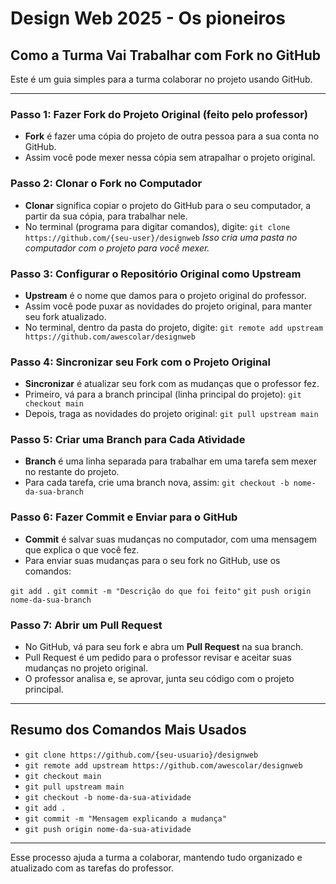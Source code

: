 # Design Web 2025 - Os pioneiros

## Como a Turma Vai Trabalhar com Fork no GitHub

Este é um guia simples para a turma colaborar no projeto usando GitHub.

---

### Passo 1: Fazer Fork do Projeto Original (feito pelo professor)
- **Fork** é fazer uma cópia do projeto de outra pessoa para a sua conta no GitHub.
- Assim você pode mexer nessa cópia sem atrapalhar o projeto original.
  

### Passo 2: Clonar o Fork no Computador
- **Clonar** significa copiar o projeto do GitHub para o seu computador, a partir da sua cópia, para trabalhar nele.
- No terminal (programa para digitar comandos), digite: `git clone https://github.com/{seu-user}/designweb`
  _Isso cria uma pasta no computador com o projeto para você mexer._

### Passo 3: Configurar o Repositório Original como Upstream
- **Upstream** é o nome que damos para o projeto original do professor.
- Assim você pode puxar as novidades do projeto original, para manter seu fork atualizado.
- No terminal, dentro da pasta do projeto, digite: `git remote add upstream https://github.com/awescolar/designweb`

### Passo 4: Sincronizar seu Fork com o Projeto Original
- **Sincronizar** é atualizar seu fork com as mudanças que o professor fez.
- Primeiro, vá para a branch principal (linha principal do projeto): `git checkout main`
- Depois, traga as novidades do projeto original: `git pull upstream main`


### Passo 5: Criar uma Branch para Cada Atividade
- **Branch** é uma linha separada para trabalhar em uma tarefa sem mexer no restante do projeto.
- Para cada tarefa, crie uma branch nova, assim: `git checkout -b nome-da-sua-branch`


### Passo 6: Fazer Commit e Enviar para o GitHub
- **Commit** é salvar suas mudanças no computador, com uma mensagem que explica o que você fez.
- Para enviar suas mudanças para o seu fork no GitHub, use os comandos:

`git add .`
`git commit -m "Descrição do que foi feito"`
`git push origin nome-da-sua-branch`


### Passo 7: Abrir um Pull Request
- No GitHub, vá para seu fork e abra um **Pull Request** na sua branch.
- Pull Request é um pedido para o professor revisar e aceitar suas mudanças no projeto original.
- O professor analisa e, se aprovar, junta seu código com o projeto principal.

---
## Resumo dos Comandos Mais Usados
- `git clone https://github.com/{seu-usuario}/designweb`
- `git remote add upstream https://github.com/awescolar/designweb`
- `git checkout main`
- `git pull upstream main`
- `git checkout -b nome-da-sua-atividade`
- `git add .`
- `git commit -m "Mensagem explicando a mudança"`
- `git push origin nome-da-sua-atividade`


---
Esse processo ajuda a turma a colaborar, mantendo tudo organizado e atualizado com as tarefas do professor.

